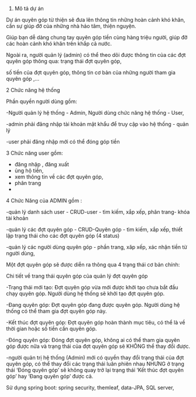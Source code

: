 1. Mô tả dự án

Dự án quyên góp từ thiện sẽ đưa lên thông tin những hoàn cảnh khó khăn, cần sự giúp đỡ của những nhà hảo tâm, thiện nguyện. 

Giúp bạn dễ dàng chung tay quyên góp tiền cùng hàng triệu người, giúp đỡ các hoàn cảnh khó khăn trên khắp cả nước. 

Ngoài ra, người quản lý (admin) có thể theo dõi được thông tin của các đợt quyên góp thông qua: trạng thái đợt quyên góp, 

số tiền của đợt quyên góp, thông tin cơ bản của những người tham gia quyên góp ,...

2 Chức năng hệ thống

Phần quyền người dùng gồm:

-Người quản lý hệ thống - Admin, Người dùng chức năng hệ thống - User, 

-admin phải đăng nhập tài khoản mật khẩu để truy cập vào hệ thống - quản lý

-user phải đăng nhập mới có thể đóng góp tiền

3 Chức năng user gồm:

- đăng nhập , đăng xuất
- ủng hộ tiền,
- xem thông tin về các đợt quyên góp,
- phân trang
- 
4 Chức Năng của ADMIN gồm :
  
-quản lý danh sách user - CRUD-user - tìm kiếm, xắp xếp, phân trang- khóa tài khoản

-quản lý các đợt quyên góp - CRUD-Quyên góp - tìm kiếm, xắp xếp, thiết lập trạng thái cho các đợt quyên góp (4 status)

-quản lý các người dùng quyên góp - phần trang, xăp xếp, xác nhận tiền từ người dùng,

Một đợt quyên góp sẽ được diễn ra thông qua 4 trạng thái cơ bản chính:

Chi tiết về trang thái quyên góp của quản lý đợt quyên góp

-Trạng thái mới tạo: Đợt quyên góp vừa mới được khởi tạo chưa bắt đầu chạy quyên góp. Người dùng hệ thống sẽ khởi tạo đợt quyên góp.

-Đang quyên góp: Đợt quyên góp đang được quyên góp. Người dùng hệ thống có thể tham gia đợt quyên góp này.

-Kết thúc đợt quyên góp: Đợt quyên góp hoàn thành mục tiêu, có thể là về thời gian hoặc số tiền cần quyên góp. 

-Đóng quyên góp: Đóng đợt quyên góp, không ai có thể tham gia quyên góp được nữa và trạng thái của đợt quyên góp sẽ KHÔNG thể thay đổi được.

-người quản trị hệ thống (Admin) mới có quyền thay đổi trạng thái của đợt quyên góp, có thể thay đổi các trạng thái luân phiên nhau NHƯNG ở trạng thái ‘Đóng quyên góp’ sẽ không quay trở lại trạng thái ‘Kết thúc đợt quyên góp’ hay ‘Đang quyên góp’ được cả.

Sử dụng spring boot: spring security, themleaf, data-JPA, SQL server,
